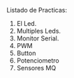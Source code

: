 Listado de Practicas:
1. El Led.
2. Multiples Leds.
3. Monitor Serial.
4. PWM
5. Button
6. Potenciometro
7. Sensores MQ